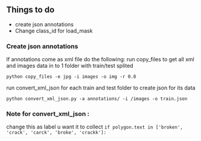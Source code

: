 ## Things to do
- create json annotations
- Change class_id for load_mask


### Create json annotations
If annotations come as xml file do the following:
run copy_files to get all xml and images data in to 1 folder with train/test splited

`python copy_files -e jpg -i images -o img -r 0.8`

run convert_xml_json for each train and test folder to create json for its data

`python convert_xml_json.py -a annotations/ -i /images -o train.json`



### Note for convert_xml_json :
change this as label u want it to collect 
`if polygon.text in ['broken', 'crack', 'carck', 'broke', 'crackk']:`

